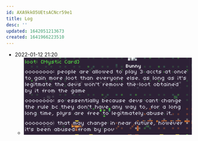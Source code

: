 ```yaml
---
id: AXA9kkO5UEtsACNcr59e1
title: Log
desc: ''
updated: 1642051213673
created: 1641966223510
---
```



- 2022-01-12 21:20
  - ![](/assets/images/2022-01-12-21-20-11.png)
